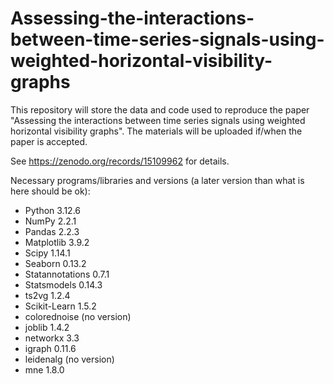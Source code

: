 # Assessing-the-interactions-between-time-series-signals-using-weighted-horizontal-visibility-graphs
This repository will store the data and code used to reproduce the paper "Assessing the interactions between time series signals using weighted horizontal visibility graphs". The materials will be uploaded if/when the paper is accepted.

See https://zenodo.org/records/15109962 for details.

Necessary programs/libraries and versions (a later version than what is here should be ok):
- Python 3.12.6
- NumPy 2.2.1
- Pandas 2.2.3
- Matplotlib 3.9.2
- Scipy 1.14.1
- Seaborn 0.13.2
- Statannotations 0.7.1
- Statsmodels 0.14.3
- ts2vg 1.2.4
- Scikit-Learn 1.5.2
- colorednoise (no version)
- joblib 1.4.2
- networkx 3.3
- igraph 0.11.6
- leidenalg (no version)
- mne 1.8.0
